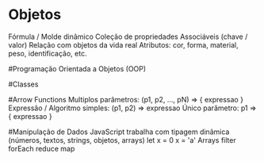 # Objetos
Fórmula / Molde dinâmico
Coleção de propriedades
Associáveis (chave / valor)
Relação com objetos da vida real
Atributos: cor, forma, material, peso, identificação, etc.

#Programação Orientada a Objetos (OOP)

#Classes

#Arrow Functions
Multiplos parâmetros: (p1, p2, ..., pN) => { expressao }
Expressão / Algoritmo simples: (p1, p2) => expressao
Único parâmetro: p1 => { expressao }

#Manipulação de Dados
JavaScript trabalha com tipagem dinâmica (números, textos, strings, objetos, arrays) let x = 0 x = 'a'
Arrays
filter
forEach
reduce
map
